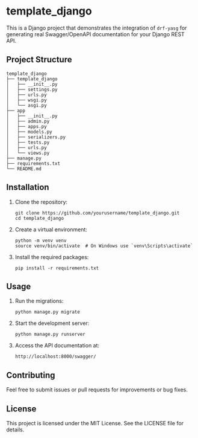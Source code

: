 # template_django

This is a Django project that demonstrates the integration of `drf-yasg` for generating real Swagger/OpenAPI documentation for your Django REST API.

## Project Structure

```
template_django
├── template_django
│   ├── __init__.py
│   ├── settings.py
│   ├── urls.py
│   ├── wsgi.py
│   └── asgi.py
├── app
│   ├── __init__.py
│   ├── admin.py
│   ├── apps.py
│   ├── models.py
│   ├── serializers.py
│   ├── tests.py
│   ├── urls.py
│   └── views.py
├── manage.py
├── requirements.txt
└── README.md
```

## Installation

1. Clone the repository:
   ```
   git clone https://github.com/yourusername/template_django.git
   cd template_django
   ```

2. Create a virtual environment:
   ```
   python -m venv venv
   source venv/bin/activate  # On Windows use `venv\Scripts\activate`
   ```

3. Install the required packages:
   ```
   pip install -r requirements.txt
   ```

## Usage

1. Run the migrations:
   ```
   python manage.py migrate
   ```

2. Start the development server:
   ```
   python manage.py runserver
   ```

3. Access the API documentation at:
   ```
   http://localhost:8000/swagger/
   ```

## Contributing

Feel free to submit issues or pull requests for improvements or bug fixes.

## License

This project is licensed under the MIT License. See the LICENSE file for details.
